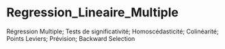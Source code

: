 # Regression_Lineaire_Multiple
Régression Multiple; Tests de significativité; Homoscédasticité; Colinéarité; Points Leviers; Prévision; Backward Selection

